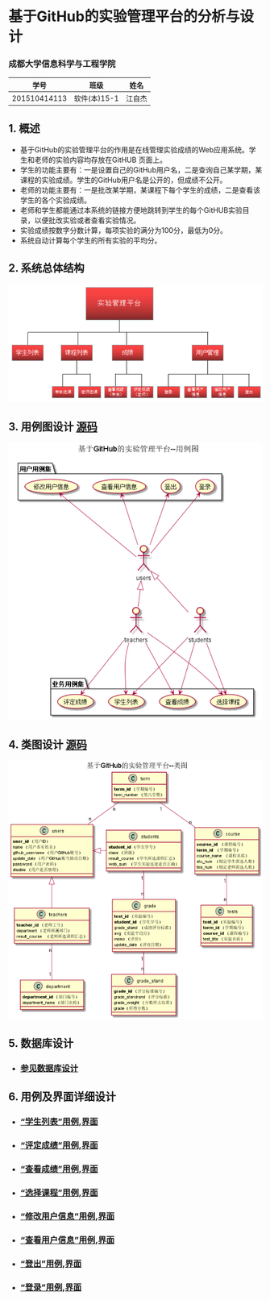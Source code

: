 # 基于GitHub的实验管理平台的分析与设计

### 成都大学信息科学与工程学院

|学号|班级|姓名|
|:-------:|:-------------: | :----------:|
|201510414113|软件(本)15-1|江自杰|

## 1. 概述
- 基于GitHub的实验管理平台的作用是在线管理实验成绩的Web应用系统。学生和老师的实验内容均存放在GitHUB
页面上。
- 学生的功能主要有：一是设置自己的GitHub用户名，二是查询自己某学期，某课程的实验成绩。学生的GitHub用户名是公开的，但成绩不公开。
- 老师的功能主要有：一是批改某学期，某课程下每个学生的成绩，二是查看该学生的各个实验成绩。
- 老师和学生都能通过本系统的链接方便地跳转到学生的每个GitHUB实验目录，以便批改实验或者查看实验情况。
- 实验成绩按数字分数计算，每项实验的满分为100分，最低为0分。
- 系统自动计算每个学生的所有实验的平均分。
    
## 2. 系统总体结构
![](系统总体结构.png)


## 3. 用例图设计 [源码](src/UseCase.puml)
![](UseCase.png)

## 4. 类图设计 [源码](src/class.puml)
![](class.png)

## 5. 数据库设计
- ### [参见数据库设计](数据库文件.md)

## 6. 用例及界面详细设计
- ### [“学生列表”用例](usercase/学生列表.md),[界面]()
- ### [“评定成绩”用例](/usercase/评定成绩.md),[界面]()
- ### [“查看成绩”用例](./usercase/查看成绩.md),[界面]()
- ### [“选择课程”用例](./usercase/选择课程.md),[界面]()
- ### [“修改用户信息”用例](./usercase/修改用户信息.md),[界面]()
- ### [“查看用户信息”用例](./usercase/查看用户信息.md),[界面]()
- ### [“登出”用例](./usercase/登出.md),[界面]()
- ### [“登录”用例](./usercase/登录.md),[界面]()
